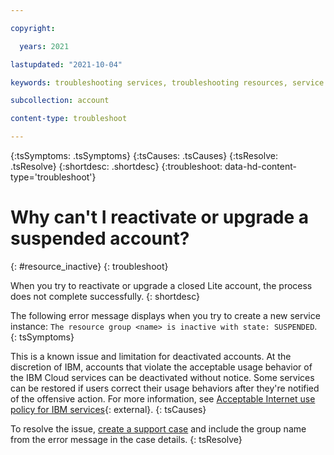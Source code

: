 ```yaml
---

copyright:

  years: 2021

lastupdated: "2021-10-04"

keywords: troubleshooting services, troubleshooting resources, service problems, resource problems, resource group, reactivate resource, upgrade resource, reactiveate account, upgrade account 

subcollection: account

content-type: troubleshoot

---
```



{:tsSymptoms: .tsSymptoms}
{:tsCauses: .tsCauses}
{:tsResolve: .tsResolve}
{:shortdesc: .shortdesc}
{:troubleshoot: data-hd-content-type='troubleshoot'}

# Why can't I reactivate or upgrade a suspended account? 
{: #resource_inactive}
{: troubleshoot}

When you try to reactivate or upgrade a closed Lite account, the process does not complete successfully.
{: shortdesc}

The following error message displays when you try to create a new service instance: `The resource group <name> is inactive with state: SUSPENDED`.
{: tsSymptoms}

This is a known issue and limitation for deactivated accounts. At the discretion of IBM, accounts that violate the acceptable usage behavior of the IBM Cloud services can be deactivated without notice. Some services can be restored if users correct their usage behaviors after they're notified of the offensive action. For more information, see [Acceptable Internet use policy for IBM services](https://www.ibm.com/services/us/imc/html/aup1.html){: external}. 
{: tsCauses}

To resolve the issue, [create a support case](/docs/get-support?topic=get-support-open-case) and include the group name from the error message in the case details.
{: tsResolve}

